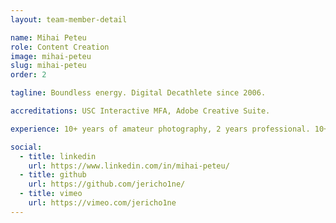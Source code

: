 ```yaml
---
layout: team-member-detail

name: Mihai Peteu
role: Content Creation
image: mihai-peteu
slug: mihai-peteu
order: 2

tagline: Boundless energy. Digital Decathlete since 2006.

accreditations: USC Interactive MFA, Adobe Creative Suite.

experience: 10+ years of amateur photography, 2 years professional. 10+ years of experience with Avid, Final Cut, Premiere, After Effects, DaVince Resolve.

social:
  - title: linkedin
    url: https://www.linkedin.com/in/mihai-peteu/
  - title: github
    url: https://github.com/jericho1ne/
  - title: vimeo
    url: https://vimeo.com/jericho1ne
---
```

